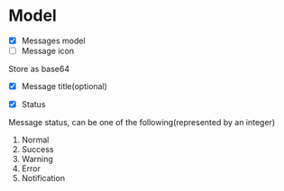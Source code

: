 # Model

- [x] Messages model
- [ ] Message icon

Store as base64

- [x] Message title(optional)

- [x] Status

Message status, can be one of the following(represented by an integer)

1) Normal
2) Success
3) Warning
4) Error
5) Notification
